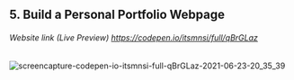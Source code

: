 ## 5. Build a Personal Portfolio Webpage
###### Website link (Live Preview) https://codepen.io/itsmnsi/full/qBrGLaz

![screencapture-codepen-io-itsmnsi-full-qBrGLaz-2021-06-23-20_35_39](https://user-images.githubusercontent.com/36513491/123121235-9fee2500-d462-11eb-9aad-9d811059f2f5.png)
